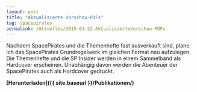 ```yaml
---
layout: post
title: "Aktualisierte Vorschau-PDFs"
tag: spacepirates
permalink: /Aktuelles/2015-01-22-AktualisierteVorschau-PDFs
---
```


Nachdem SpacePirates und die Themenhefte fast ausverkauft sind, plane ich das SpacePirates Grundregelwerk im gleichen Format neu aufzulegen. Die Themenhefte und die SP:Insider werden in einem Sammelband als Hardcover erscheinen. Unabhängig davon werden die Abenteuer der SpacePirates auch als Hardcover gedruckt.

**[Herunterladen]({{ site.baseurl }}/Publikationen/)**
